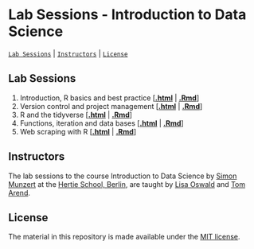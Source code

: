 # Lab Sessions - Introduction to Data Science
[`Lab Sessions`](#lectures) | [`Instructors`](#instructors) | [`License`](#license)

## Lab Sessions

1. Introduction, R basics and best practice \[[**.html**](https://raw.githack.com/intro-to-data-science-21/labs/main/session-1-intro/1-intro.html) | [**.Rmd**](https://github.com/intro-to-data-science-21/labs/blob/main/session-1-intro/1-intro.Rmd)\]
2. Version control and project management \[[**.html**](https://raw.githack.com/intro-to-data-science-21/labs/main/session-2-version-control/2-git.html) | [**.Rmd**](https://github.com/intro-to-data-science-21/labs/blob/main/session-2-version-control/2-git.Rmd)\]
3. R and the tidyverse \[[**.html**](https://raw.githack.com/intro-to-data-science-21/labs/main/session-3-tidyverse/3-tidyverse.html) | [**.Rmd**](https://github.com/intro-to-data-science-21/labs/blob/main/session-3-tidyverse/3-tidyverse.Rmd)\]
4. Functions, iteration and data bases \[[**.html**](https://raw.githack.com/ntro-to-data-science-21/labs/main/session-4-databases/4-databses.html) | [**.Rmd**](https://github.com/)\]
5. Web scraping with R \[[**.html**](https://raw.githack.com/intro-to-data-science-21/labs/main/session-5-web-scraping/5-web-scraping.html) | [**.Rmd**](https://github.com/intro-to-data-science-21/labs/main/session-5-web-scraping/5-web-scraping.html)\]

## Instructors

The lab sessions to the course Introduction to Data Science by [Simon Munzert](https://simonmunzert.github.io/) at the [Hertie School, Berlin](https://www.hertie-school.org/en/), are taught by [Lisa Oswald](https://lfoswald.github.io/) and [Tom Arend](https://www.hertie-school.org/en/research/faculty-and-researchers/profile/person/arend).


## License

The material in this repository is made available under the [MIT license](http://opensource.org/licenses/mit-license.php). 
